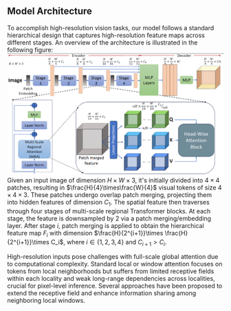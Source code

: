 ## Model Architecture

To accomplish high-resolution vision tasks, our model follows a standard hierarchical design that captures high-resolution feature maps across different stages. An overview of the architecture is illustrated in the following figure:
![Architecture of the overall transformer model. Our main contribution is the proposed multi-scale regional self-attention mechanism in each transformer layer.](../images/model_architecture.png)
Given an input image of dimension $H \times W \times 3$, it's initially divided into $4\times4$ patches, resulting in $\frac{H}{4}\times\frac{W}{4}$ visual tokens of size $4\times4\times3$. These patches undergo overlap patch merging, projecting them into hidden features of dimension $C_1$. The spatial feature then traverses through four stages of multi-scale regional Transformer blocks. At each stage, the feature is downsampled by 2 via a patch merging/embedding layer. After stage $i$, patch merging is applied to obtain the hierarchical feature map $F_i$ with dimension $\frac{H}{2^{i+1}}\times \frac{H}{2^{i+1}}\times C_i$, where $i \in \{1,2,3,4\}$ and $C_{i+1} > C_i$.

High-resolution inputs pose challenges with full-scale global attention due to computational complexity. Standard local or window attention focuses on tokens from local neighborhoods but suffers from limited receptive fields within each locality and weak long-range dependencies across localities, crucial for pixel-level inference. Several approaches have been proposed to extend the receptive field and enhance information sharing among neighboring local windows.
